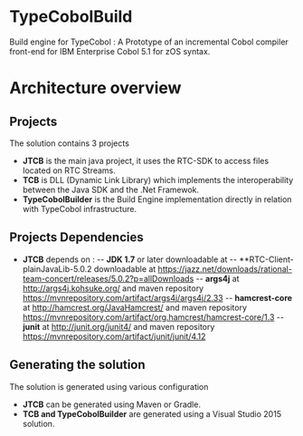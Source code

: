 # TypeCobolBuild

Build engine for TypeCobol : A Prototype of an incremental Cobol compiler front-end for IBM Enterprise Cobol 5.1 for zOS syntax.

# Architecture overview

## Projects

The solution contains 3 projects
- **JTCB** is the main java project, it uses the RTC-SDK to access files located on RTC Streams.
- **TCB** is DLL (Dynamic Link Library) which implements the interoperability between the Java SDK and the .Net Framewok.
- **TypeCobolBuilder** is the Build Engine implementation directly in relation with TypeCobol infrastructure.

## Projects Dependencies
- **JTCB** depends on :
-- **JDK 1.7** or later downloadable at 
-- **RTC-Client-plainJavaLib-5.0.2 downloadable at https://jazz.net/downloads/rational-team-concert/releases/5.0.2?p=allDownloads
-- **args4j** at http://args4j.kohsuke.org/ and maven repository https://mvnrepository.com/artifact/args4j/args4j/2.33
-- **hamcrest-core** at http://hamcrest.org/JavaHamcrest/ and maven repository https://mvnrepository.com/artifact/org.hamcrest/hamcrest-core/1.3
-- **junit** at http://junit.org/junit4/ and maven repository https://mvnrepository.com/artifact/junit/junit/4.12

## Generating the solution

The solution is generated using various configuration
- **JTCB** can be generated using Maven or Gradle.
- **TCB and TypeCobolBuilder** are generated using a Visual Studio 2015 solution.
